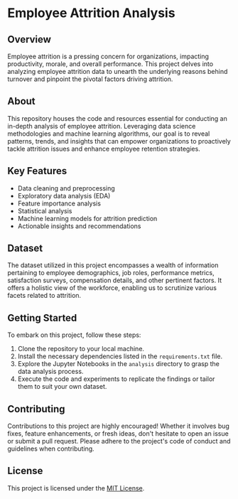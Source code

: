 # Employee Attrition Analysis

## Overview
Employee attrition is a pressing concern for organizations, impacting productivity, morale, and overall performance. This project delves into analyzing employee attrition data to unearth the underlying reasons behind turnover and pinpoint the pivotal factors driving attrition.

## About
This repository houses the code and resources essential for conducting an in-depth analysis of employee attrition. Leveraging data science methodologies and machine learning algorithms, our goal is to reveal patterns, trends, and insights that can empower organizations to proactively tackle attrition issues and enhance employee retention strategies.

## Key Features
- Data cleaning and preprocessing
- Exploratory data analysis (EDA)
- Feature importance analysis
- Statistical analysis
- Machine learning models for attrition prediction
- Actionable insights and recommendations

## Dataset
The dataset utilized in this project encompasses a wealth of information pertaining to employee demographics, job roles, performance metrics, satisfaction surveys, compensation details, and other pertinent factors. It offers a holistic view of the workforce, enabling us to scrutinize various facets related to attrition.

## Getting Started
To embark on this project, follow these steps:
1. Clone the repository to your local machine.
2. Install the necessary dependencies listed in the `requirements.txt` file.
3. Explore the Jupyter Notebooks in the `analysis` directory to grasp the data analysis process.
4. Execute the code and experiments to replicate the findings or tailor them to suit your own dataset.

## Contributing
Contributions to this project are highly encouraged! Whether it involves bug fixes, feature enhancements, or fresh ideas, don't hesitate to open an issue or submit a pull request. Please adhere to the project's code of conduct and guidelines when contributing.

## License
This project is licensed under the [MIT License](LICENSE).
